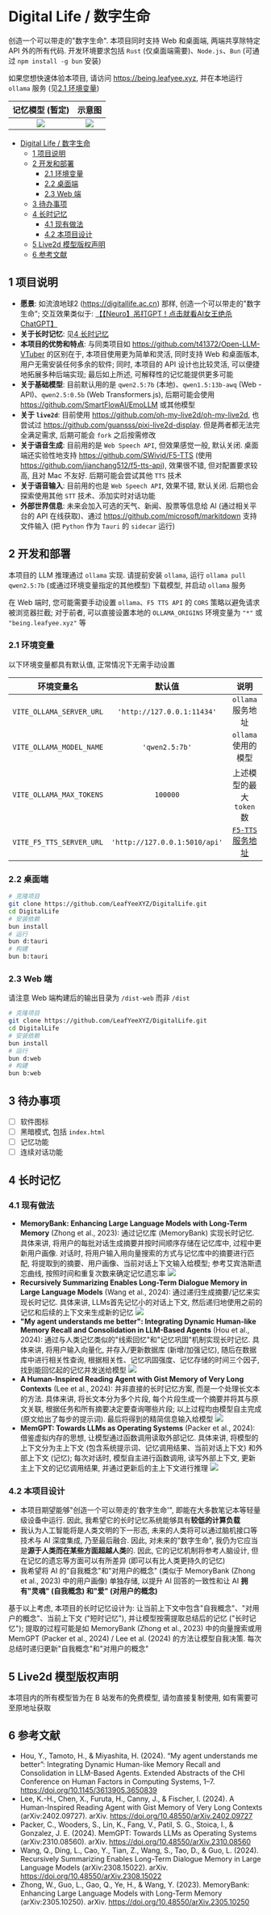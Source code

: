 # Digital Life / 数字生命

创造一个可以带走的"数字生命". 本项目同时支持 Web 和桌面端, 两端共享除特定 API 外的所有代码. 开发环境要求包括 `Rust` (仅桌面端需要)、`Node.js`、`Bun` (可通过 `npm install -g bun` 安装)

如果您想快速体验本项目, 请访问 <https://being.leafyee.xyz>, 并在本地运行 `ollama` 服务 (见[2.1 环境变量](#21-环境变量))

| 记忆模型 (暂定) | 示意图 |
| :---: | :---: |
| ![](./readme/model.png) | ![](./readme/intro.png) |

- [Digital Life / 数字生命](#digital-life--数字生命)
  - [1 项目说明](#1-项目说明)
  - [2 开发和部署](#2-开发和部署)
    - [2.1 环境变量](#21-环境变量)
    - [2.2 桌面端](#22-桌面端)
    - [2.3 Web 端](#23-web-端)
  - [3 待办事项](#3-待办事项)
  - [4 长时记忆](#4-长时记忆)
    - [4.1 现有做法](#41-现有做法)
    - [4.2 本项目设计](#42-本项目设计)
  - [5 Live2d 模型版权声明](#5-live2d-模型版权声明)
  - [6 参考文献](#6-参考文献)

## 1 项目说明

- **愿景**: 如流浪地球2 (<https://digitallife.ac.cn>) 那样, 创造一个可以带走的"数字生命"; 交互效果类似于: [【【Neuro】吊打GPT！点击就看AI女王绝杀ChatGPT】](https://www.bilibili.com/video/BV1Db1WYgESn/?share_source=copy_web&vd_source=f73d7b1cc6b3e028bd1d6a660f91c4f1)
- **关于长时记忆**: 见[4 长时记忆](#4-长时记忆)
- **本项目的优势和特点**: 与同类项目如 <https://github.com/t41372/Open-LLM-VTuber> 的区别在于, 本项目使用更为简单和灵活, 同时支持 Web 和桌面版本, 用户无需安装任何多余的软件; 同时, 本项目的 API 设计也比较灵活, 可以便捷地拓展多种后端实现; 最后如上所述, 可解释性的记忆能提供更多可能
- **关于基础模型**: 目前默认用的是 `qwen2.5:7b` (本地)、`qwen1.5:13b-awq` (Web - API)、`qwen2.5:0.5b` (Web Transformers.js), 后期可能会使用 <https://github.com/SmartFlowAI/EmoLLM> 或其他模型
- **关于 `live2d`**: 目前使用 <https://github.com/oh-my-live2d/oh-my-live2d>, 也尝试过 <https://github.com/guansss/pixi-live2d-display>. 但是两者都无法完全满足需求, 后期可能会 `fork` 之后按需修改
- **关于语音生成**: 目前用的是 `Web Speech API`, 但效果感觉一般, 默认关闭. 桌面端还实验性地支持 <https://github.com/SWivid/F5-TTS> (使用 <https://github.com/jianchang512/f5-tts-api>), 效果很不错, 但对配置要求较高, 且对 Mac 不友好. 后期可能会尝试其他 `TTS` 技术
- **关于语音输入**: 目前用的也是 `Web Speech API`, 效果不错, 默认关闭. 后期也会探索使用其他 `STT` 技术、添加实时对话功能
- **外部世界信息**: 未来会加入可选的天气、新闻、股票等信息给 AI (通过相关平台的 API 在线获取)、通过 <https://github.com/microsoft/markitdown> 支持文件输入 (把 `Python` 作为 `Tauri` 的 `sidecar` 运行)

## 2 开发和部署

本项目的 LLM 推理通过 `ollama` 实现. 请提前安装 `ollama`, 运行 `ollama pull qwen2.5:7b` (或通过环境变量指定的其他模型) 下载模型, 并启动 `ollama` 服务

在 Web 端时, 您可能需要手动设置 `ollama`、`F5 TTS API` 的 `CORS` 策略以避免请求被浏览器拦截; 对于前者, 可以直接设置本地的 `OLLAMA_ORIGINS` 环境变量为 `"*"` 或 `"being.leafyee.xyz"` 等

### 2.1 环境变量

以下环境变量都具有默认值, 正常情况下无需手动设置

| 环境变量名 | 默认值 | 说明 |
| :---: | :---: | :---: |
| `VITE_OLLAMA_SERVER_URL` | `'http://127.0.0.1:11434'` | `ollama` 服务地址 |
| `VITE_OLLAMA_MODEL_NAME` | `'qwen2.5:7b'` | `ollama` 使用的模型 |
| `VITE_OLLAMA_MAX_TOKENS` | `100000` | 上述模型的最大 `token` 数 |
| `VITE_F5_TTS_SERVER_URL` | `'http://127.0.0.1:5010/api'` | [`F5-TTS` 服务地址](https://github.com/jianchang512/f5-tts-api) |

### 2.2 桌面端

```bash
# 克隆项目
git clone https://github.com/LeafYeeXYZ/DigitalLife.git
cd DigitalLife
# 安装依赖
bun install
# 运行
bun d:tauri
# 构建
bun b:tauri
```

### 2.3 Web 端

请注意 Web 端构建后的输出目录为 `/dist-web` 而非 `/dist`

```bash
# 克隆项目
git clone https://github.com/LeafYeeXYZ/DigitalLife.git
cd DigitalLife
# 安装依赖
bun install
# 运行
bun d:web
# 构建
bun b:web
```

## 3 待办事项

- [ ] 软件图标
- [ ] 黑暗模式, 包括 `index.html`
- [ ] 记忆功能
- [ ] 连续对话功能

## 4 长时记忆

### 4.1 现有做法

- **MemoryBank: Enhancing Large Language Models with Long-Term Memory** (Zhong et al., 2023): 通过记忆库 (MemoryBank) 实现长时记忆. 具体来讲, 将用户的每批对话生成摘要并按时间顺序存储在记忆库中, 过程中更新用户画像. 对话时, 将用户输入用向量搜索的方式与记忆库中的摘要进行匹配, 将提取到的摘要、用户画像、当前对话上下文输入给模型; 参考艾宾浩斯遗忘曲线, 按照时间和重复次数来确定记忆遗忘率 ![](./readme/refer-3.png)
- **Recursively Summarizing Enables Long-Term Dialogue Memory in Large Language Models** (Wang et al., 2024): 通过递归生成摘要/记忆来实现长时记忆. 具体来讲, LLMs首先记忆小的对话上下文, 然后递归地使用之前的记忆和后续的上下文来生成新的记忆 ![](./readme/refer-1.png)
- **"My agent understands me better": Integrating Dynamic Human-like Memory Recall and Consolidation in LLM-Based Agents** (Hou et al., 2024): 通过与人类记忆类似的"线索回忆"和"记忆巩固"机制实现长时记忆. 具体来讲, 将用户输入向量化, 并存入/更新数据库 (新增/加强记忆), 随后在数据库中进行相关性查询, 根据相关性、记忆巩固强度、记忆存储的时间三个因子, 找到能回忆起的记忆并发送给模型 ![](./readme/refer-2.png)
- **A Human-Inspired Reading Agent with Gist Memory of Very Long Contexts** (Lee et al., 2024): 并非直接的长时记忆方案, 而是一个处理长文本的方法. 具体来讲, 将长文本分为多个片段, 每个片段生成一个摘要并将其与原文关联, 根据任务和所有摘要决定要查询哪些片段; 以上过程均由模型自主完成 (原文给出了每步的提示词). 最后将得到的精简信息输入给模型 ![](./readme/refer-5.png)
- **MemGPT: Towards LLMs as Operating Systems** (Packer et al., 2024): 借鉴虚拟内存的思想, 让模型通过函数调用读取外部记忆. 具体来讲, 将模型的上下文分为主上下文 (包含系统提示词、记忆调用结果、当前对话上下文) 和外部上下文 (记忆); 每次对话时, 模型自主进行函数调用, 读写外部上下文, 更新主上下文的记忆调用结果, 并通过更新后的主上下文进行推理 ![](./readme/refer-4.png) <!-- 这个的“内存压力”和我当前的“记忆负荷”设计类似 -->

### 4.2 本项目设计

- 本项目期望能够"创造一个可以带走的'数字生命'", 即能在大多数笔记本等轻量级设备中运行. 因此, 我希望它的长时记忆系统能够具有**较低的计算负载**
- 我认为人工智能将是人类文明的下一形态, 未来的人类将可以通过脑机接口等技术与 AI 深度集成, 乃至最后融合. 因此, 对未来的"数字生命", 我仍为它应当是**源于人类而在某些方面超越人类**的. 因此, 它的记忆机制将参考人脑设计, 但在记忆的遗忘等方面可以有所差异 (即可以有比人类更持久的记忆)
- 我希望将 AI 的"自我概念"和"对用户的概念" (类似于 MemoryBank (Zhong et al., 2023) 中的用户画像) 单独存储, 以提升 AI 回答的一致性和让 AI **拥有"灵魂" (自我概念) 和"爱" (对用户的概念)**

基于以上考虑, 本项目的长时记忆设计为: 让当前上下文中包含"自我概念"、"对用户的概念"、当前上下文 ("短时记忆"), 并让模型按需提取总结后的记忆 ("长时记忆"); 提取的过程可能是如 MemoryBank (Zhong et al., 2023) 中的向量搜索或用 MemGPT (Packer et al., 2024) / Lee et al. (2024) 的方法让模型自我决策. 每次总结时递归更新"自我概念"和"对用户的概念"

## 5 Live2d 模型版权声明

本项目内的所有模型皆为在 B 站发布的免费模型, 请勿直接复制使用, 如有需要可至原地址获取

## 6 参考文献

- Hou, Y., Tamoto, H., & Miyashita, H. (2024). “My agent understands me better”: Integrating Dynamic Human-like Memory Recall and Consolidation in LLM-Based Agents. Extended Abstracts of the CHI Conference on Human Factors in Computing Systems, 1–7. https://doi.org/10.1145/3613905.3650839
- Lee, K.-H., Chen, X., Furuta, H., Canny, J., & Fischer, I. (2024). A Human-Inspired Reading Agent with Gist Memory of Very Long Contexts (arXiv:2402.09727). arXiv. https://doi.org/10.48550/arXiv.2402.09727
- Packer, C., Wooders, S., Lin, K., Fang, V., Patil, S. G., Stoica, I., & Gonzalez, J. E. (2024). MemGPT: Towards LLMs as Operating Systems (arXiv:2310.08560). arXiv. https://doi.org/10.48550/arXiv.2310.08560
- Wang, Q., Ding, L., Cao, Y., Tian, Z., Wang, S., Tao, D., & Guo, L. (2024). Recursively Summarizing Enables Long-Term Dialogue Memory in Large Language Models (arXiv:2308.15022). arXiv. https://doi.org/10.48550/arXiv.2308.15022
- Zhong, W., Guo, L., Gao, Q., Ye, H., & Wang, Y. (2023). MemoryBank: Enhancing Large Language Models with Long-Term Memory (arXiv:2305.10250). arXiv. https://doi.org/10.48550/arXiv.2305.10250
